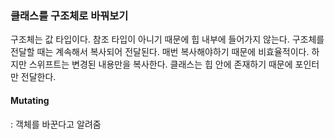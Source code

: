 ### 클래스를 구조체로 바꿔보기

구조체는 값 타입이다. 참조 타입이 아니기 때문에 힙 내부에 들어가지 않는다. 구조체를 전달할 때는 계속해서 복사되어 전달된다. 매번 복사해야하기 때문에 비효율적이다. 하지만 스위프트는 변경된 내용만을 복사한다. 클래스는 힙 안에 존재하기 때문에 포인터만 전달한다. 

#### Mutating

: 객체를 바꾼다고 알려줌

